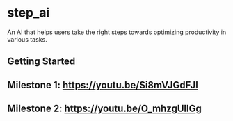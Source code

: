 # step_ai

An AI that helps users take the right steps towards optimizing productivity in various tasks.

## Getting Started

## Milestone 1: https://youtu.be/Si8mVJGdFJI
## Milestone 2: https://youtu.be/O_mhzgUllGg